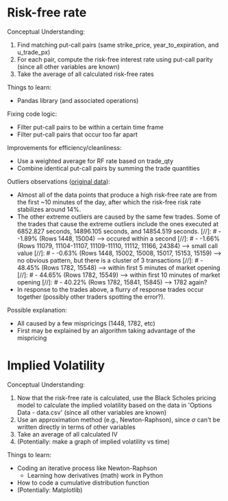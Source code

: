 # Risk-free rate

Conceptual Understanding: 
1) Find matching put-call pairs (same strike_price, year_to_expiration, and u_trade_px)
2) For each pair, compute the risk-free interest rate using put-call parity (since all other variables are known)
3) Take the average of all calculated risk-free rates

Things to learn: 
- Pandas library (and associated operations)

Fixing code logic: 
- Filter put-call pairs to be within a certain time frame
- Filter put-call pairs that occur too far apart

Improvements for efficiency/cleanliness: 
- Use a weighted average for RF rate based on trade_qty
- Combine identical put-call pairs by summing the trade quantities

Outliers observations ([original data](https://docs.google.com/spreadsheets/d/1BwWRdstB8Nl51dN8z9olRbkPB8Ps4Gcr2hL_aUru6Sc/edit?usp=sharing)): 
- Almost all of the data points that produce a high risk-free rate are from the first ~10 minutes of the day, after which the risk-free risk rate stabilizes around 14%.
- The other extreme outliers are caused by the same few trades. Some of the trades that cause the extreme outliers include the ones executed at 6852.827 seconds, 14896.105 seconds, and 14854.519 seconds. 
[//]: #  - -1.89% (Rows 1448, 15004) --> occured within a second
[//]: #  - -1.66% (Rows 11079, 11104-11107, 11109-11110, 11112, 11166, 24384) --> small call value
[//]: #  - -0.63% (Rows 1448, 15002, 15008, 15017, 15153, 15159) --> no obvious pattern, but there is a cluster of 3 transactions
[//]: #  - 48.45% (Rows 1782, 15548) --> within first 5 minutes of market opening
[//]: #  - 44.65% (Rows 1782, 15549) --> within first 10 minutes of market opening
[//]: #  - 40.22% (Rows 1782, 15841, 15845) --> 1782 again?
- In response to the trades above, a flurry of response trades occur together (possibly other traders spotting the error?). 

Possible explanation: 
- All caused by a few mispricings (1448, 1782, etc)
- First may be explained by an algorithm taking advantage of the mispricing


# Implied Volatility

Conceptual Understanding: 
1) Now that the risk-free rate is calculated, use the Black Scholes pricing model to calculate the implied volatility based on the data in 'Options Data - data.csv' (since all other variables are known)
2) Use an approximation method (e.g., Newton-Raphson), since 	$\sigma$ can't be written directly in terms of other variables
3) Take an average of all calculated IV
4) (Potentially: make a graph of implied volatility vs time)

Things to learn: 
- Coding an iterative process like Newton-Raphson
  - Learning how derivatives (math) work in Python
- How to code a cumulative distribution function
- (Potentially: Matplotlib)
